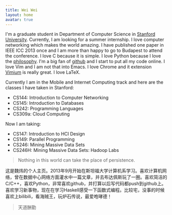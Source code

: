 ```yaml
---
title: Wei Wei
layout: home
avatar: true
---
```


I'm a graduate student in Department of Computer Science in [Stanford
University](http://www.stanford.edu/). Currently, I am looking for a summer internship. I love computer networking which makes the world amazing. I have published one paper in IEEE ICC 2013 once and I am more than happy to go to Budapest to attend the conference. I love C because it is simple. I love Python because I love the [philosophy](http://www.python.org/dev/peps/pep-0020/). I'm a big fan of [github](https://github.com/weiweicse) and I start to put all my code online. I love Vim and I am not that into Emacs. I love Chrome and it extension [Vimium](https://chrome.google.com/webstore/detail/vimium/dbepggeogbaibhgnhhndojpepiihcmeb?hl=en) is really great. I love LaTeX.

Currently I am in the Mobile and Internet Computing track and here are the classes I have taken in Stanford:

+ CS144: Introduction to Computer Networking
+ CS145: Introduction to Databases
+ CS242: Programming Languages
+ CS309a: Cloud Computing

Now I am taking:

+ CS147: Introduction to HCI Design
+ CS149: Parallel Programming
+ CS246: Mining Massive Data Sets
+ CS246H: Mining Massive Data Sets: Hadoop Labs

> Nothing in this world can take the place of persistence.

这是魏炜的个人主页。2013年9月开始在斯坦福大学计算机系学习。喜欢计算机网络，曾在数据中心网络方面灌水中一篇文章，并去布达佩斯玩了一圈。喜欢简洁的C/C++，喜欢Python，非常喜欢github，并打算以后写代码都push到github上。喜欢学习新事物，现在在学习Haskell感受一下函数式编程。比较宅，没事的时候喜欢上bilibili，看海贼王，玩炉石传说，最爱咆哮德！

> 天道酬勤
